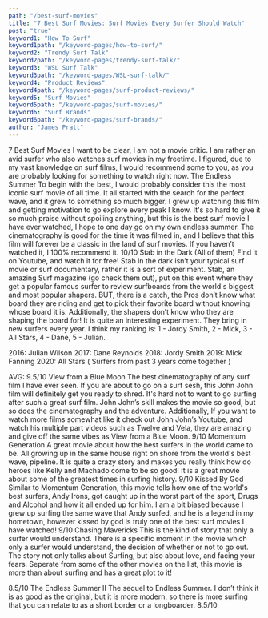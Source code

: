 ```yaml
---
path: "/best-surf-movies"
title: "7 Best Surf Movies: Surf Movies Every Surfer Should Watch"
post: "true"
keyword1: "How To Surf"
keyword1path: "/keyword-pages/how-to-surf/"
keyword2: "Trendy Surf Talk"
keyword2path: "/keyword-pages/trendy-surf-talk/"
keyword3: "WSL Surf Talk"
keyword3path: "/keyword-pages/WSL-surf-talk/"
keyword4: "Product Reviews"
keyword4path: "/keyword-pages/surf-product-reviews/"
keyword5: "Surf Movies"
keyword5path: "/keyword-pages/surf-movies/"
keyword6: "Surf Brands"
keyword6path: "/keyword-pages/surf-brands/"
author: "James Pratt"
---
```


7 Best Surf Movies
I want to be clear, I am not a movie critic. I am rather an avid surfer who also watches surf movies in my freetime. I figured, due to my vast knowledge on surf films, I would recommend some to you, as you are probably looking for something to watch right now.
The Endless Summer
To begin with the best, I would probably consider this the most iconic surf movie of all time. It all started with the search for the perfect wave, and it grew to something so much bigger. I grew up watching this film and getting motivation to go explore every peak I know. It's so hard to give it so much praise without spoiling anything, but this is the best surf movie I have ever watched, I hope to one day go on my own endless summer. The cinematography is good for the time it was filmed in, and I believe that this film will forever be a classic in the land of surf movies. If you haven’t watched it, I 100% recommend it.
10/10
Stab in the Dark (All of them)
Find it on Youtube, and watch it for free!
Stab in the dark isn’t your typical surf movie or surf documentary, rather it is a sort of experiment. Stab, an amazing Surf magazine (go check them out), put on this event where they get a popular famous surfer to review surfboards from the world's biggest and most popular shapers. BUT, there is a catch, the Pros don’t know what board they are riding and get to pick their favorite board without knowing whose board it is. Additionally, the shapers don’t know who they are shaping the board for! It is quite an interesting experiment. They bring in new surfers every year. I think my ranking is: 1 - Jordy Smith, 2 - Mick, 3 - All Stars, 4 - Dane, 5 - Julian.

2016: Julian Wilson
2017: Dane Reynolds
2018: Jordy Smith
2019: Mick Fanning
2020: All Stars ( Surfers from past 3 years come together )

AVG: 9.5/10
View from a Blue Moon
The best cinematography of any surf film I have ever seen. If you are about to go on a surf sesh, this John John film will definitely get you ready to shred. It's hard not to want to go surfing after such a great surf film. John John’s skill makes the movie so good, but so does the cinematography and the adventure.
Additionally, If you want to watch more films somewhat like it check out John John’s Youtube, and watch his multiple part videos such as Twelve and Vela, they are amazing and give off the same vibes as View from a Blue Moon. 
9/10
Momentum Generation
A great movie about how the best surfers in the world came to be. All growing up in the same house right on shore from the world's best wave, pipeline. It is quite a crazy story and makes you really think how do heroes like Kelly and Machado come to be so good! It is a great movie about some of the greatest times in surfing history.
9/10
Kissed By God
Similar to Momentum Generation, this movie tells how one of the world's best surfers, Andy Irons, got caught up in the worst part of the sport, Drugs and Alcohol and how it all ended up for him. I am a bit biased because I grew up surfing the same wave that Andy surfed, and he is a legend in my hometown, however kissed by god is truly one of the best surf movies I have watched!
9/10
Chasing Mavericks
This is the kind of story that only a surfer would understand. There is a specific moment in the movie which only a surfer would understand, the decision of whether or not to go out. The story not only talks about Surfing, but also about love, and facing your fears. Seperate from some of the other movies on the list, this movie is more than about surfing and has a great plot to it!

8.5/10
The Endless Summer II
The sequel to Endless Summer. I don’t think it is as good as the original, but it is more modern, so there is more surfing that you can relate to as a short border or a longboarder.
8.5/10
